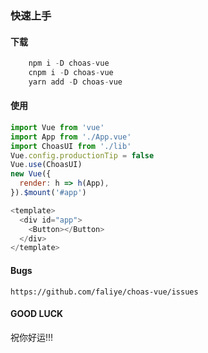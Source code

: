 ### 快速上手

#### 下载

``` js
    npm i -D choas-vue
    cnpm i -D choas-vue
    yarn add -D choas-vue
```


#### 使用

```js
import Vue from 'vue'
import App from './App.vue'
import ChoasUI from './lib'
Vue.config.productionTip = false
Vue.use(ChoasUI)
new Vue({
  render: h => h(App),
}).$mount('#app')

```

```js
<template>
  <div id="app">
    <Button></Button>
  </div>
</template>

```

<template>
  <div id="app">
    <Button></Button>
  </div>
</template>

#### Bugs

    https://github.com/faliye/choas-vue/issues
    
#### GOOD LUCK
    
祝你好运!!!